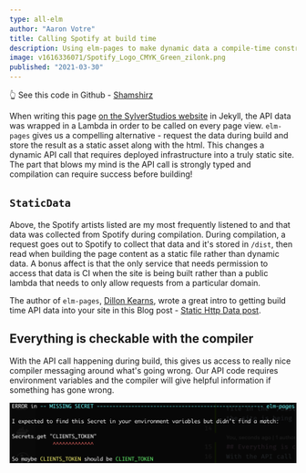 ```yaml
---
type: all-elm
author: "Aaron Votre"
title: Calling Spotify at build time
description: Using elm-pages to make dynamic data a compile-time constraint
image: v1616336071/Spotify_Logo_CMYK_Green_zilonk.png
published: "2021-03-30"
---
```


👆 See this code in Github - [Shamshirz](https://github.com/shamshirz/elm-pages-starter-beta/blob/main/src/Spotify.elm)

When writing this page [on the SylverStudios website](https://sylverstudios.dev/blog/2020/01/25/my-favorite-artists.html) in Jekyll, the API data was wrapped in a Lambda in order to be called on every page view. `elm-pages` gives us a compelling alternative - request the data during build and store the result as a static asset along with the html. This changes a dynamic API call that requires deployed infrastructure into a truly static site. The part that blows my mind is the API call is strongly typed and compilation can require success before building!

## `StaticData`
Above, the Spotify artists listed are my most frequently listened to and that data was collected from Spotify during compilation. During compilation, a request goes out to Spotify to collect that data and it's stored in `/dist`, then read when building the page content as a static file rather than dynamic data. A bonus affect is that the only service that needs permission to access that data is CI when the site is being built rather than a public lambda that needs to only allow requests from a particular domain.

The author of `elm-pages`, [Dillon Kearns](https://github.com/dillonkearns), wrote a great intro to getting build time API data into your site in this Blog post - [Static Http Data post](https://elm-pages.com/blog/static-http).

## Everything is checkable with the compiler
With the API call happening during build, this gives us access to really nice compiler messaging around what's going wrong. Our API code requires environment variables and the compiler will give helpful information if something has gone wrong.

![Token env variable missing message](images/env-var-missing.png)

